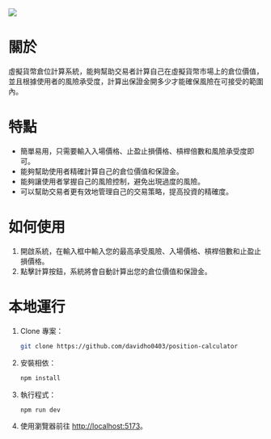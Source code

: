<a href="https://position-calculator-jet.vercel.app">
  <picture>
    <source media="(prefers-color-scheme: dark)" srcset="https://user-images.githubusercontent.com/75478661/231222737-878ef241-fec6-449b-8f72-7dce058697c8.png">
    <img src="https://user-images.githubusercontent.com/75478661/231222725-194dad08-a786-4c25-8b07-a023c8a847d1.png">
  </picture>
</a>

# 關於
虛擬貨幣倉位計算系統，能夠幫助交易者計算自己在虛擬貨幣市場上的倉位價值，並且根據使用者的風險承受度，計算出保證金開多少才能確保風險在可接受的範圍內。

# 特點
- 簡單易用，只需要輸入入場價格、止盈止損價格、槓桿倍數和風險承受度即可。
- 能夠幫助使用者精確計算自己的倉位價值和保證金。
- 能夠讓使用者掌握自己的風險控制，避免出現過度的風險。
- 可以幫助交易者更有效地管理自己的交易策略，提高投資的精確度。

# 如何使用
1. 開啟系統，在輸入框中輸入您的最高承受風險、入場價格、槓桿倍數和止盈止損價格。
2. 點擊計算按鈕，系統將會自動計算出您的倉位價值和保證金。

# 本地運行
1. Clone 專案：
    
    ```bash
    git clone https://github.com/davidho0403/position-calculator
    ```

2. 安裝相依：
    
    ```bash
    npm install
    ```
    
3. 執行程式：
    
    ```bash
    npm run dev
    ```
    
4. 使用瀏覽器前往 [http://localhost:5173](http://localhost:5173/)。
